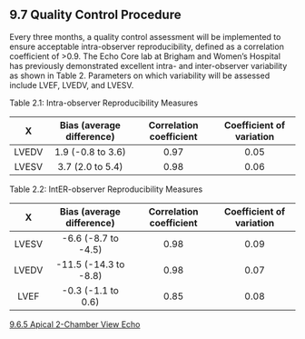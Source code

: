 ## 9.7 Quality Control Procedure

Every three months, a quality control assessment will be implemented to ensure acceptable intra-observer reproducibility, defined as a correlation coefficient of >0.9.  The Echo Core lab at Brigham and Women’s Hospital has previously demonstrated excellent intra- and inter-observer variability as shown in Table 2.  Parameters on which variability will be assessed include LVEF, LVEDV, and LVESV.

Table 2.1: Intra-observer Reproducibility Measures

| X | Bias (average difference) | Correlation coefficient | Coefficient of variation |
|:-:|:-------------------------:|:-----------------------:|:------------------------:|
| LVEDV | 1.9 (-0.8 to 3.6)     | 0.97                    | 0.05                     |
| LVESV | 3.7 (2.0 to 5.4)  | 0.98                    | 0.06                     |


Table 2.2: IntER-observer Reproducibility Measures

| X | Bias (average difference) | Correlation coefficient | Coefficient of variation |
|:-:|:-------------------------:|:-----------------------:|:------------------------:|
| LVESV | -6.6 (-8.7 to -4.5) | 0.98                    | 0.09                     |
| LVEDV | -11.5 (-14.3 to -8.8) | 0.98                    | 0.07                     |
| LVEF  | -0.3 (-1.1 to 0.6)  | 0.85                    | 0.08                     |


<div class="center">
<div class="btn-group">
  <a href=":pages_path:/manuals/echo/9-06-05-apical-2-chamber-view.md" class="btn btn-default">
    <span class="glyphicon glyphicon-chevron-left"></span>
    9.6.5 Apical 2-Chamber View
  </a>

  <a href=":pages_path:/manuals/echo" class="btn btn-default">
    <span class="glyphicon glyphicon-chevron-up"></span>
    Echo
  </a>
</div>
</div>
